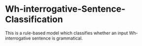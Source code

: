 # Wh-interrogative-Sentence-Classification
This is a rule-based model which classifies whether an input Wh-interrogative sentence is grammatical.
